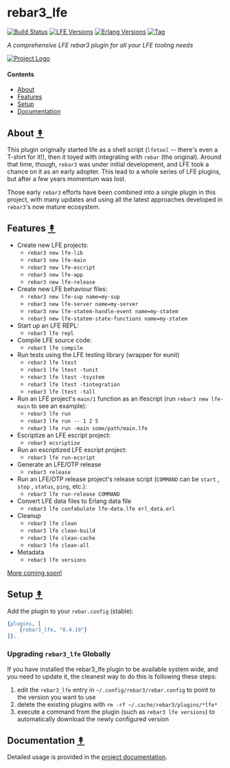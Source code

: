 # rebar3_lfe

[![Build Status][gh-actions-badge]][gh-actions] [![LFE Versions][lfe badge]][lfe] [![Erlang Versions][erlang badge]][versions] [![Tag][github tag badge]][github tag]

*A comprehensive LFE rebar3 plugin for all your LFE tooling needs*

[![Project Logo][logo]][logo-large]

#### Contents

* [About](#about-)
* [Features](#features-)
* [Setup](#setup-)
* [Documentation](#documentation-)


## About [&#x219F;](#contents)

This plugin originally started life as a shell script (`lfetool` -- there's
even a T-shirt for it!), then it toyed with integrating with `rebar` (the
original). Around that time, though, `rebar3` was under initial development,
and LFE took a chance on it as an early adopter. This lead to a whole series of
LFE plugins, but after a few years momentum was lost. 

Those early `rebar3` efforts have been combined into a single plugin in this
project, with many updates and using all the latest approaches developed in
`rebar3`'s now mature ecosystem.

## Features [&#x219F;](#contents)

* Create new LFE projects:
  * `rebar3 new lfe-lib`
  * `rebar3 new lfe-main`
  * `rebar3 new lfe-escript`
  * `rebar3 new lfe-app`
  * `rebar3 new lfe-release`
* Create new LFE behaviour files:
  * `rebar3 new lfe-sup name=my-sup`
  * `rebar3 new lfe-server name=my-server`
  * `rebar3 new lfe-statem-handle-event name=my-statem`
  * `rebar3 new lfe-statem-state-functions name=my-statem`
* Start up an LFE REPL:
  * `rebar3 lfe repl`
* Compile LFE source code:
  * `rebar3 lfe compile`
* Run tests using the LFE testing library (wrapper for eunit)
  * `rebar3 lfe ltest`
  * `rebar3 lfe ltest -tunit`
  * `rebar3 lfe ltest -tsystem`
  * `rebar3 lfe ltest -tintegration`
  * `rebar3 lfe ltest -tall`
* Run an LFE project's `main/1` function as an lfescript (run `rebar3 new lfe-main` to see an example):
  * `rebar3 lfe run`
  * `rebar3 lfe run -- 1 2 5`
  * `rebar3 lfe run -main some/path/main.lfe`
* Escriptize an LFE escript project:
  * `rebar3 ecsriptize`
* Run an escriptized LFE escript project:
  * `rebar3 lfe run-ecsript`
* Generate an LFE/OTP release
  * `rebar3 release`
* Run an LFE/OTP release project's release script (`COMMAND` can be `start` , `stop` , `status`, `ping`, etc.):
  * `rebar3 lfe run-release COMMAND`
* Convert LFE data files to Erlang data file
  * `rebar3 lfe confabulate lfe-data.lfe erl_data.erl`
* Cleanup
  * `rebar3 lfe clean`
  * `rebar3 lfe clean-build`
  * `rebar3 lfe clean-cache`
  * `rebar3 lfe clean-all`
* Metadata
  * `rebar3 lfe versions`

[More coming soon!](https://github.com/lfe-rebar3/rebar3_lfe/issues?q=is%3Aissue+is%3Aopen+label%3Afeature)

## Setup [&#x219F;](#contents)

Add the plugin to your ``rebar.config`` (stable):

```erlang
{plugins, [
    {rebar3_lfe, "0.4.10"}
]}.
```

### Upgrading `rebar3_lfe` Globally

If you have installed the rebar3_lfe plugin to be available system wide, and you need to update it, the cleanest way to do this is following these steps:

1. edit the `rebar3_lfe` entry in `~/.config/rebar3/rebar.config` to point to the version you want to use
2. delete the existing plugins with `rm -rf ~/.cache/rebar3/plugins/*lfe*`
3. execute a command from the plugin (such as `rebar3 lfe versions`) to automatically download the newly configured version

## Documentation [&#x219F;](#contents)

Detailed usage is provided in the [project documentation](https://lfe-rebar3.github.io/).

[//]: ---Named-Links---

[logo]: https://avatars2.githubusercontent.com/u/15242004?s=250
[logo-large]: https://avatars2.githubusercontent.com/u/15242004
[github]: https://github.com/lfe-rebar3/rebar3_lfe
[gitlab]: https://gitlab.com/lfe-rebar3/rebar3_lfe
[gh-actions-badge]: https://github.com/lfe-rebar3/rebar3_lfe/workflows/ci%2Fcd/badge.svg
[gh-actions]: https://github.com/lfe-rebar3/rebar3_lfe/actions
[lfe]: https://github.com/lfe/lfe
[lfe badge]: https://img.shields.io/badge/lfe-2.1.2-blue.svg
[erlang badge]: https://img.shields.io/badge/erlang-19%E2%88%9225-blue.svg
[versions]: https://github.com/lfe-rebar3/rebar3_lfe/blob/master/.github/workflows/cicd.yml
[github tag]: https://github.com/lfe-rebar3/rebar3_lfe/tags
[github tag badge]: https://img.shields.io/github/tag/lfe-rebar3/rebar3_lfe.svg
[github downloads]: https://img.shields.io/github/downloads/atom/atom/total.svg
[hex badge]: https://img.shields.io/hexpm/v/rebar3_lfe.svg?maxAge=2592000
[hex package]: https://hex.pm/packages/rebar3_lfe
[hex downloads]: https://img.shields.io/hexpm/dt/rebar3_lfe.svg
